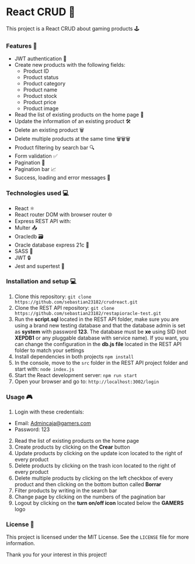 # React CRUD 👾
This project is a React CRUD about gaming products 🕹️

### Features 🚀
- JWT authentication 🔑
- Create new products with the following fields:
  - Product ID
  - Product status
  - Product category
  - Product name
  - Product stock
  - Product price
  - Product image
- Read the list of existing products on the home page 📜
- Update the information of an existing product 🛠️
- Delete an existing product 🗑️
- Delete multiple products at the same time 🗑️🗑️🗑️
- Product filtering by search bar 🔍
- Form validation ✅
- Pagination 📄
- Pagination bar 📈
- Success, loading and error messages 📨

### Technologies used 💻
- React ⚛️
- React router DOM with browser router 🌐
- Express REST API with:
 - Multer 📤
 - Oracledb 🗃️
- Oracle database express 21c 🐬
- SASS 💄
- JWT 🔒
- Jest and supertest 🧪

### Installation and setup 💻

1. Clone this repository: `git clone https://github.com/sebastian23182/crudreact.git`
2. Clone the REST API repository: `git clone https://github.com/sebastian23182/restapioracle-test.git`
3. Run the **script.sql** located in the REST API folder, make sure you are using a brand new testing database and that the database admin is set as **system** with password **123**. The database must be **xe** using SID (not **XEPDB1** or any pluggable database with service name). If you want, you can change the configuration in the **db.js file** located in the REST API folder to match your settings
3. Install dependencies in both projects `npm install`
4. In the console, move to the `src` folder in the REST API project folder and start with: `node index.js`
5. Start the React development server: `npm run start`
6. Open your browser and go to: `http://localhost:3002/login`

### Usage 🎮

1. Login with these credentials:
 - Email: Admincaja@gamers.com
 - Password: 123
2. Read the list of existing products on the home page
3. Create products by clicking on the **Crear** button
4. Update products by clicking on the update icon located to the right of every product
5. Delete products by clicking on the trash icon located to the right of every product
6. Delete multiple products by clicking on the left checkbox of every product and then clicking on the bottom button called **Borrar**
7. Filter products by writing in the search bar
8. Change page by clicking on the numbers of the pagination bar
9. Logout by clicking on the **turn on/off icon** located below the **GAMERS** logo

### License 📝
This project is licensed under the MIT License. See the `LICENSE` file for more information.

Thank you for your interest in this project!
